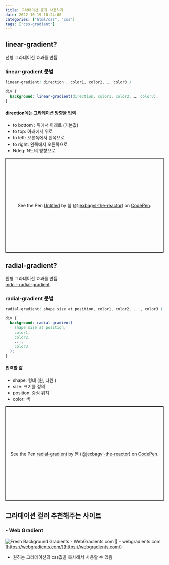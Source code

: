 ```yaml
---
title: 그라데이션 효과 사용하기
date: 2022-10-19 18:24:00
categories: ["html/css", "css"]
tags: ["css-gradient"]
---
```


## linear-gradient?

선형 그라데이션 효과를 만듬

### linear-gradient 문법

```css
linear-gradient( direction , color1, color2, …, color3 )
```

```css
div {
  background: linear-gradient(direction, color1, color2, …, color3);
}
```

#### direction에는 그라데이션 방향을 입력

- to bottom : 위에서 아래로 (기본값)
- to top: 아래에서 위로
- to left: 오른쪽에서 왼쪽으로
- to right: 왼쪽에서 오른쪽으로
- Ndeg: N도의 방향으로

<p class="codepen" data-height="300" data-default-tab="css,result" data-slug-hash="dywEOBM" data-user="jexbagvl-the-reactor" style="height: 300px; box-sizing: border-box; display: flex; align-items: center; justify-content: center; border: 2px solid; margin: 1em 0; padding: 1em;">
  <span>See the Pen <a href="https://codepen.io/jexbagvl-the-reactor/pen/dywEOBM">
  Untitled</a> by 혬 (<a href="https://codepen.io/jexbagvl-the-reactor">@jexbagvl-the-reactor</a>)
  on <a href="https://codepen.io">CodePen</a>.</span>
</p>
<script async src="https://cpwebassets.codepen.io/assets/embed/ei.js"></script>

## radial-gradient?

원형 그라데이션 효과를 만듬  
[mdn - radial-gradient](https://developer.mozilla.org/en-US/docs/Web/CSS/gradient/radial-gradient)

### radial-gradient 문법

```css
radial-gradient( shape size at position, color1, color2, ..., color3 )
```

```css
div {
  background: radial-gradient(
    shape size at position,
    color1,
    color2,
    ...,
    color3
  );
}
```

#### 입력할 값

- shape: 형태 (원, 타원 )
- size: 크기를 정의
- position: 중심 위치
- color: 색

<p class="codepen" data-height="300" data-slug-hash="MWZdJgL" data-user="jexbagvl-the-reactor" style="height: 300px; box-sizing: border-box; display: flex; align-items: center; justify-content: center; border: 2px solid; margin: 1em 0; padding: 1em;">
  <span>See the Pen <a href="https://codepen.io/jexbagvl-the-reactor/pen/MWZdJgL">
  radial-gradient</a> by 혬 (<a href="https://codepen.io/jexbagvl-the-reactor">@jexbagvl-the-reactor</a>)
  on <a href="https://codepen.io">CodePen</a>.</span>
</p>
<script async src="https://cpwebassets.codepen.io/assets/embed/ei.js"></script>

## 그라데이션 컬러 추천해주는 사이트

### - Web Gradient

![Fresh Background Gradients - WebGradients com 💎 - webgradients com](https://github.com/hyemin12/react-dashboard/assets/66300732/1ce108cb-0502-4222-a9db-11990764eda2)
[https://webgradients.com/](https://webgradients.com/)

- 원하는 그라데이션의 css값을 복사해서 사용할 수 있음
